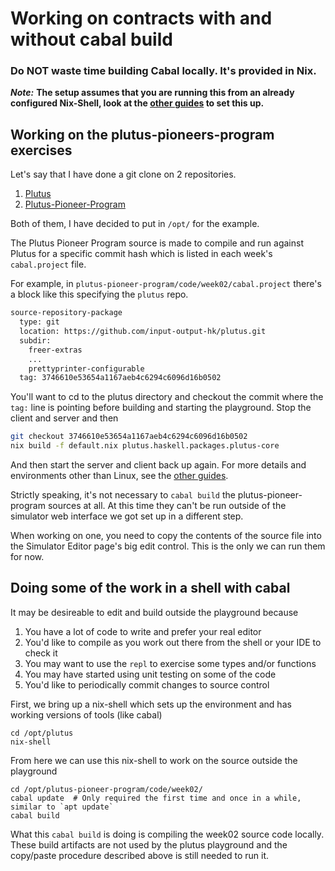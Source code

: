 # Working on contracts with and without cabal build

### Do NOT waste time building Cabal locally. It's provided in Nix.

_**Note:**_
**The setup assumes that you are running this from an already configured
Nix-Shell, look at the [other guides](http://docs.plutus-community.com/) to set
this up.**


## Working on the plutus-pioneers-program exercises

Let's say that I have done a git clone on 2 repositories.

1. [Plutus](https://github.com/input-output-hk/plutus)
2. [Plutus-Pioneer-Program](https://github.com/input-output-hk/plutus-pioneer-program)

Both of them, I have decided to put in ```/opt/``` for the example.

The Plutus Pioneer Program source is made to compile and run against Plutus for
a specific commit hash which is listed in each week's `cabal.project` file.

For example, in `plutus-pioneer-program/code/week02/cabal.project` there's a
block like this specifying the `plutus` repo.

```bash
source-repository-package
  type: git
  location: https://github.com/input-output-hk/plutus.git
  subdir:
    freer-extras
    ...
    prettyprinter-configurable
  tag: 3746610e53654a1167aeb4c6294c6096d16b0502
```

You'll want to cd to the plutus directory and checkout the commit where the
`tag:` line is pointing before building and starting the playground. Stop the
client and server and then

```bash
git checkout 3746610e53654a1167aeb4c6294c6096d16b0502
nix build -f default.nix plutus.haskell.packages.plutus-core
```

And then start the server and client back up again. For more details and
environments other than Linux, see the [other
guides](http://docs.plutus-community.com/).

Strictly speaking, it's not necessary to `cabal build` the
plutus-pioneer-program sources at all. At this time they can't be run outside
of the simulator web interface we got set up in a different step.

When working on one, you need to copy the contents of the source file into the
Simulator Editor page's big edit control. This is the only we can run them for
now.


## Doing some of the work in a shell with cabal

It may be desireable to edit and build outside the playground because

1. You have a lot of code to write and prefer your real editor
2. You'd like to compile as you work out there from the shell or your IDE to check it
3. You may want to use the `repl` to exercise some types and/or functions
4. You may have started using unit testing on some of the code
5. You'd like to periodically commit changes to source control

First, we bring up a nix-shell which sets up the environment and has working
versions of tools (like cabal)

```ssh
cd /opt/plutus
nix-shell
```

From here we can use this nix-shell to work on the source outside the playground

```ssh
cd /opt/plutus-pioneer-program/code/week02/
cabal update  # Only required the first time and once in a while, similar to `apt update`
cabal build
```

What this `cabal build` is doing is compiling the week02 source code locally.
These build artifacts are not used by the plutus playground and the copy/paste
procedure described above is still needed to run it.
